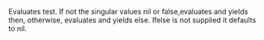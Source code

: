 Evaluates test. If not the singular values nil or false,evaluates and yields then, otherwise, evaluates and yields else. Ifelse is not supplied it defaults to nil.